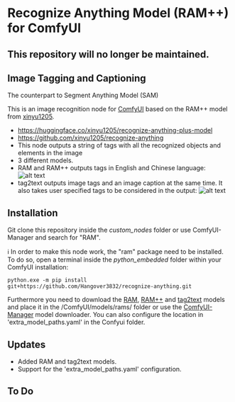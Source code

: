 # Recognize Anything Model (RAM++) for ComfyUI

## This repository will no longer be maintained.

## Image Tagging and Captioning

The counterpart to Segment Anything Model (SAM)

This is an image recognition node for [ComfyUI](https://github.com/comfyanonymous/ComfyUI) based on the RAM++ model from [xinyu1205](https://huggingface.co/xinyu1205).

* https://huggingface.co/xinyu1205/recognize-anything-plus-model
* https://github.com/xinyu1205/recognize-anything
* This node outputs a string of tags with all the recognized objects and elements in the image
* 3 different models.
* RAM and RAM++ outputs tags in English and Chinese language:
  ![alt text](images/ram_workflow.png)
* tag2text outputs image tags and an image caption at the same time. It also takes user specified tags to be considered in the output:
  ![alt text](images/tag2text_workflow.png)

## Installation

Git clone this repository inside the *custom_nodes* folder or use ComfyUI-Manager and search for "RAM".

ℹ️ In order to make this node work, the "ram" package need to be installed. To do so, open a terminal inside the *python_embedded* folder within your ComfyUI installation:

```
python.exe -m pip install git+https://github.com/Hangover3832/recognize-anything.git
```

Furthermore you need to download the [RAM](https://huggingface.co/xinyu1205/recognize_anything_model/resolve/main/ram_swin_large_14m.pth),
[RAM++](https://huggingface.co/xinyu1205/recognize-anything-plus-model/resolve/main/ram_plus_swin_large_14m.pth) and [tag2text](https://huggingface.co/xinyu1205/recognize_anything_model/resolve/main/tag2text_swin_14m.pth) models and place it in the /ComfyUI/models/rams/ folder or use the [ComfyUI-Manager](https://github.com/ltdrdata/ComfyUI-Manager) model downloader. You can also configure the location in 'extra_model_paths.yaml' in the Confyui folder.

## Updates

* Added RAM and tag2text models.
* Support for the 'extra_model_paths.yaml' configuration.

## To Do
